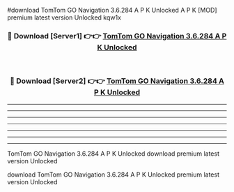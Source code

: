 #download TomTom GO Navigation 3.6.284 A P K Unlocked  A P K [MOD] premium latest version Unlocked kqw1x 



<div align="center">
<h3>🔴 Download [Server1] 👉👉 <a href="https://apkdownload2.web.app/">TomTom GO Navigation 3.6.284 A P K Unlocked </a></h3><br>

<h3>🔴 Download [Server2] 👉👉 <a href="https://apkdownload2.web.app/">TomTom GO Navigation 3.6.284 A P K Unlocked </a></h3>
</div>





----------------------------------------------------------

----------------------------------------------------------

----------------------------------------------------------

----------------------------------------------------------

----------------------------------------------------------

----------------------------------------------------------

----------------------------------------------------------

TomTom GO Navigation 3.6.284 A P K Unlocked  download premium latest version Unlocked

download TomTom GO Navigation 3.6.284 A P K Unlocked  premium latest version Unlocked
